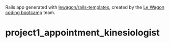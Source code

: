 Rails app generated with [lewagon/rails-templates](https://github.com/lewagon/rails-templates), created by the [Le Wagon coding bootcamp](https://www.lewagon.com) team.
# project1_appointment_kinesiologist
